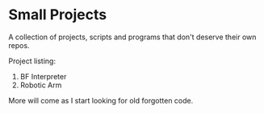 Small Projects
===

A collection of projects, scripts and programs that don't deserve their own repos.


Project listing:

1. BF Interpreter
2. Robotic Arm

More will come as I start looking for old forgotten code.
